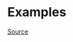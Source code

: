 


# Examples


[Source](http://www.rubydoc.info/gems/rubocop/RuboCop/Cop/Rails/ActiveRecordAliases)